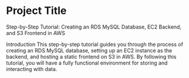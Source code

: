 # Project Title
Step-by-Step Tutorial: Creating an RDS MySQL Database, EC2 Backend, and S3 Frontend in AWS

Introduction
This step-by-step tutorial guides you through the process of creating an RDS MySQL database, setting up an EC2 instance as the backend, and hosting a static frontend on S3 in AWS. By following this tutorial, you will have a fully functional environment for storing and interacting with data.
